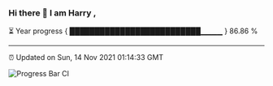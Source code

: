 ### Hi there 👋 I am Harry , 

⏳ Year progress { ██████████████████████████▁▁▁▁ } 86.86 %

---

⏰ Updated on Sun, 14 Nov 2021 01:14:33 GMT

![Progress Bar CI](https://github.com/duykhang68/duykhang68/workflows/Progress%20Bar%20CI/badge.svg)
